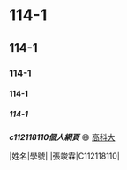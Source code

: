 # 114-1
## 114-1
### 114-1
#### 114-1
##### 114-1
***c112118110個人網頁***
😄 [高科大](https://www.nkust.edu.tw/)

|姓名|學號|
|張竣霖|C112118110|
